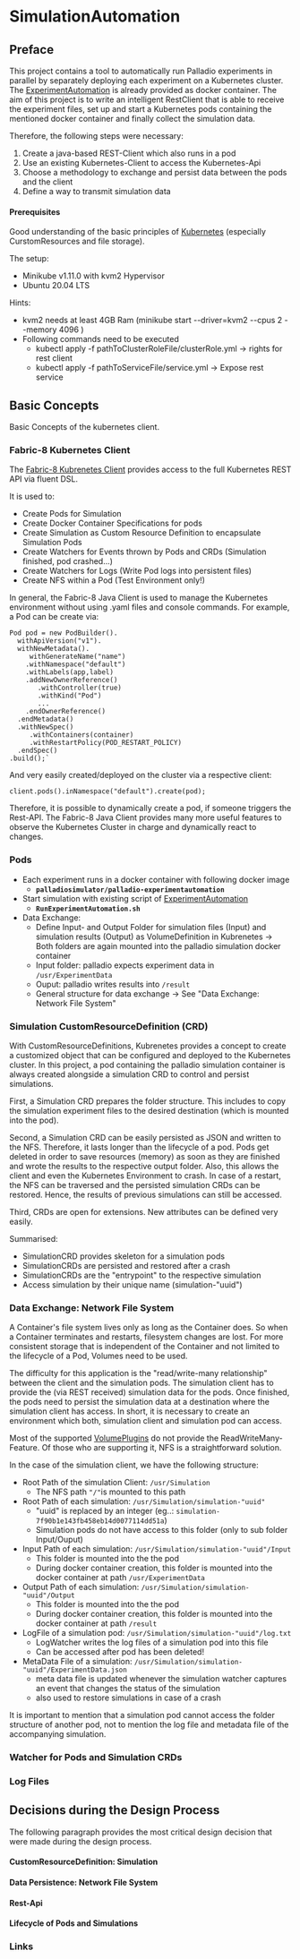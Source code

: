 # SimulationAutomation

## Preface

This project contains a tool to automatically run Palladio experiments in parallel by separately deploying each experiment on a Kubernetes cluster. The  [ExperimentAutomation][ExperimentAutomation]  is already provided as docker container. The aim of this project is to write an intelligent RestClient that is able to receive the experiment files, set up and start a Kubernetes pods containing the mentioned docker container and finally collect the simulation data. 

Therefore, the following steps were necessary:

1. Create a java-based REST-Client which also runs in a pod
2. Use an existing Kubernetes-Client to access the Kubernetes-Api
3. Choose a methodology to exchange and persist data between the pods and the client
4. Define a way to transmit simulation data

#### 

#### Prerequisites

Good understanding of the basic principles of [Kubernetes][] (especially CurstomResources and file storage).

The setup:

* Minikube v1.11.0 with kvm2 Hypervisor 
* Ubuntu 20.04 LTS

Hints:

* kvm2 needs at least 4GB Ram (minikube start --driver=kvm2 --cpus 2 --memory 4096 )
* Following commands need to be executed 
  * kubectl apply -f pathToClusterRoleFile/clusterRole.yml  -> rights for rest client
  * kubectl apply -f pathToServiceFile/service.yml  -> Expose rest service



## Basic Concepts

Basic Concepts of the kubernetes client. 

### Fabric-8 Kubernetes Client

The [Fabric-8 Kubrenetes Client][] provides access to the full Kubernetes REST API via fluent DSL. 

It is used to:

* Create Pods for Simulation 
* Create Docker Container Specifications for pods
* Create Simulation as Custom Resource Definition to encapsulate Simulation Pods
* Create Watchers for Events thrown by Pods and CRDs  (Simulation finished, pod crashed...)
* Create Watchers for Logs (Write Pod logs into persistent files)
* Create NFS within a Pod (Test Environment only!)

In general, the Fabric-8 Java Client is used  to manage the Kubernetes environment without using .yaml files and console commands.  For example, a Pod can be create via:

    Pod pod = new PodBuilder().
      withApiVersion("v1").
      withNewMetadata().
         withGenerateName("name")
        .withNamespace("default")
        .withLabels(app,label)
        .addNewOwnerReference()
           .withController(true)
           .withKind("Pod")
           ...
        .endOwnerReference()
      .endMetadata()
      .withNewSpec()
         .withContainers(container)
         .withRestartPolicy(POD_RESTART_POLICY)
      .endSpec()
    .build();`
And very easily created/deployed on the cluster via a respective client:

`client.pods().inNamespace("default").create(pod);`

Therefore, it is possible to dynamically create a pod, if someone triggers the Rest-API. The Fabric-8 Java Client provides many more useful features to observe the Kubernetes Cluster in charge and dynamically react to changes.

### Pods

* Each experiment runs in a docker container with following docker image
  *   **`palladiosimulator/palladio-experimentautomation`**
* Start simulation with existing script of [ExperimentAutomation][ExperimentAutomation]  
  * **`RunExperimentAutomation.sh`**
* Data Exchange:
  * Define Input- and Output Folder for simulation files (Input) and simulation results (Output) as VolumeDefinition in Kubrenetes -> Both folders are again mounted into the palladio simulation docker container
  * Input folder: palladio expects experiment data in `/usr/ExperimentData`
  * Ouput: palladio writes results into `/result`
  * General structure for data exchange -> See "Data Exchange: Network File System"

### Simulation CustomResourceDefinition (CRD)

With CustomResourceDefinitions, Kubrenetes provides a concept to create a customized object that can be configured and deployed to the Kubernetes cluster. In this project, a  pod containing the palladio simulation container is always created alongside a simulation CRD to control and persist simulations. 

First, a Simulation CRD prepares the folder structure. This includes to copy the simulation experiment files to the desired destination (which is mounted into the pod). 

Second, a Simulation CRD can be easily persisted as JSON and written to the NFS. Therefore, it lasts longer than the lifecycle of a pod. Pods get deleted in order to save resources (memory) as soon as they are finished and wrote the results to the respective output folder. Also, this allows the client and even the Kubernetes Environment to crash. In case of a restart, the NFS can be traversed and the persisted simulation CRDs can be restored. Hence, the results of previous simulations can still be accessed.

Third, CRDs are open for extensions. New attributes can be defined very easily.

Summarised:

* SimulationCRD provides skeleton for a simulation pods
* SimulationCRDs are persisted and restored after a crash
* SimulationCRDs are the "entrypoint" to the respective simulation 
* Access simulation by their unique name (simulation-"uuid")

### Data Exchange: Network File System

A Container's file system lives only as long as the Container does. So when a Container terminates and restarts, filesystem changes are lost. For more consistent storage that is independent of the Container and not limited to the lifecycle of a Pod, Volumes need to be used.

The difficulty for this application is the "read/write-many relationship" between the client and the simulation pods. The simulation client has to provide the (via REST received) simulation data for the pods. Once finished, the pods need to persist the simulation data at a destination where the simulation client has access. In short, it is necessary to create an environment which both, simulation client and simulation pod can access. 

Most of the supported [VolumePlugins][] do not provide the ReadWriteMany-Feature. Of those who are supporting it, NFS is a straightforward solution. 

In the case of the simulation client, we have the following structure:

* Root Path of the simulation Client: `/usr/Simulation`
  * The NFS path `"/"`is mounted to this path 
* Root Path of each simulation: `/usr/Simulation/simulation-"uuid"`
  * "uuid" is replaced by an integer (eg..: `simulation-7f90b1e143fb458eb14d0077114dd51a`)
  * Simulation pods do not have access to this folder (only to sub folder Input/Ouput)
* Input Path of each simulation: `/usr/Simulation/simulation-"uuid"/Input`
  * This folder is mounted into the the pod
  * During docker container creation, this folder is mounted into the docker container at path `/usr/ExperimentData`
* Output Path of each simulation: `/usr/Simulation/simulation-"uuid"/Output`
  * This folder is mounted into the the pod
  * During docker container creation, this folder is mounted into the docker container at path `/result`
* LogFile of a simulation pod: `/usr/Simulation/simulation-"uuid"/log.txt`
  * LogWatcher writes the log files of a simulation pod into this file
  * Can be accessed after pod has been deleted!
* MetaData File of a simulation: `/usr/Simulation/simulation-"uuid"/ExperimentData.json`
  * meta data file is updated whenever the simulation watcher captures an event that changes the status of the simulation
  * also used to restore simulations in case of a crash

It is important to mention that a simulation pod cannot access the folder structure of another pod, not to mention the log file and metadata file of the accompanying simulation. 

### Watcher for Pods and Simulation CRDs

### Log Files

### 



## Decisions during the Design Process

The following paragraph provides the most critical design decision that were made during the design process.

#### CustomResourceDefinition: Simulation

#### Data Persistence: Network File System

#### Rest-Api

#### Lifecycle of Pods and Simulations







### Links

[ExperimentAutomation]: https://github.com/PalladioSimulator/Palladio-Build-Docker/tree/master/PalladioExperimentAutomation
[Kubernetes]: https://kubernetes.io/de/docs/home/
[Docker]: https://docs.docker.com/
[Fabric-8 Kubrenetes Client]: https://github.com/fabric8io/kubernetes-client
[VolumePlugins]: https://kubernetes.io/docs/concepts/storage/persistent-volumes/